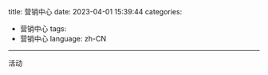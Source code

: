 title: 营销中心
date: 2023-04-01 15:39:44
categories:
- 营销中心
tags:
- 营销中心
language: zh-CN
---
活动
<!-- more -->